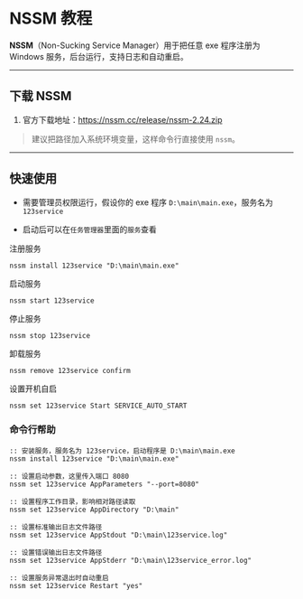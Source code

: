# NSSM 教程

**NSSM**（Non-Sucking Service Manager）用于把任意 exe 程序注册为 Windows 服务，后台运行，支持日志和自动重启。

---

## 下载 NSSM

1. 官方下载地址：https://nssm.cc/release/nssm-2.24.zip

> 建议把路径加入系统环境变量，这样命令行直接使用 `nssm`。

---

##  快速使用

- 需要管理员权限运行，假设你的 exe 程序 `D:\main\main.exe`，服务名为 `123service`

- 启动后可以在`任务管理器`里面的`服务`查看

注册服务
```
nssm install 123service "D:\main\main.exe"
```
启动服务
```
nssm start 123service
```
停止服务
```
nssm stop 123service
```
卸载服务
```
nssm remove 123service confirm
```
设置开机自启
```
nssm set 123service Start SERVICE_AUTO_START
```

### 命令行帮助

```
:: 安装服务，服务名为 123service，启动程序是 D:\main\main.exe
nssm install 123service "D:\main\main.exe"

:: 设置启动参数，这里传入端口 8080
nssm set 123service AppParameters "--port=8080"

:: 设置程序工作目录，影响相对路径读取
nssm set 123service AppDirectory "D:\main"

:: 设置标准输出日志文件路径
nssm set 123service AppStdout "D:\main\123service.log"

:: 设置错误输出日志文件路径
nssm set 123service AppStderr "D:\main\123service_error.log"

:: 设置服务异常退出时自动重启
nssm set 123service Restart "yes"
```
